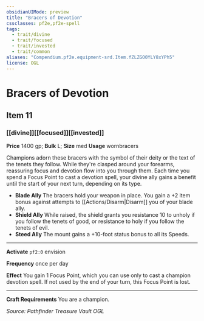 ```yaml
---
obsidianUIMode: preview
title: "Bracers of Devotion"
cssclasses: pf2e,pf2e-spell
tags:
  - trait/divine
  - trait/focused
  - trait/invested
  - trait/common
aliases: "Compendium.pf2e.equipment-srd.Item.fZLZGO0YLY8xYPh5"
license: OGL
---
```

# Bracers of Devotion
## Item 11
### [[divine]][[focused]][[invested]]


**Price** 1400 gp; 
**Bulk** L; **Size** med
**Usage** wornbracers

Champions adorn these bracers with the symbol of their deity or the text of the tenets they follow. While they're clasped around your forearms, reassuring focus and devotion flow into you through them. Each time you spend a Focus Point to cast a devotion spell, your divine ally gains a benefit until the start of your next turn, depending on its type.

*   **Blade Ally** The bracers hold your weapon in place. You gain a +2 item bonus against attempts to [[Actions/Disarm|Disarm]] you of your blade ally.
*   **Shield Ally** While raised, the shield grants you resistance 10 to unholy if you follow the tenets of good, or resistance to holy if you follow the tenets of evil.
*   **Steed Ally** The mount gains a +10-foot status bonus to all its Speeds.

* * *

**Activate** `pf2:0` envision

**Frequency** once per day

**Effect** You gain 1 Focus Point, which you can use only to cast a champion devotion spell. If not used by the end of your turn, this Focus Point is lost.

* * *

**Craft Requirements** You are a champion.

*Source: Pathfinder Treasure Vault*
*OGL*